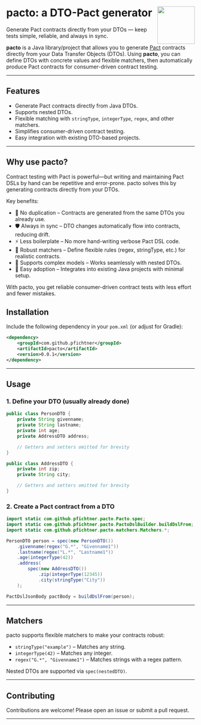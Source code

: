 # <img src="https://pfichtner.github.io/pacto/pacto.jpg" align="right" width="100">pacto: a DTO-Pact generator
Generate Pact contracts directly from your DTOs — keep tests simple, reliable, and always in sync.

**pacto** is a Java library/project that allows you to generate [Pact](https://docs.pact.io/) contracts directly from your Data Transfer Objects (DTOs). Using **pacto**, you can define DTOs with concrete values and flexible matchers, then automatically produce Pact contracts for consumer-driven contract testing.

---

## Features

- Generate Pact contracts directly from Java DTOs.
- Supports nested DTOs.
- Flexible matching with `stringType`, `integerType`, `regex`, and other matchers.
- Simplifies consumer-driven contract testing.
- Easy integration with existing DTO-based projects.

---

## Why use pacto?

Contract testing with Pact is powerful—but writing and maintaining Pact DSLs by hand can be repetitive and error-prone. pacto solves this by generating contracts directly from your DTOs.

Key benefits:
- 🔄 No duplication – Contracts are generated from the same DTOs you already use.
- 🛡️ Always in sync – DTO changes automatically flow into contracts, reducing drift.
- ⚡ Less boilerplate – No more hand-writing verbose Pact DSL code.
- 🎯 Robust matchers – Define flexible rules (regex, stringType, etc.) for realistic contracts.
- 🧩 Supports complex models – Works seamlessly with nested DTOs.
- 🚀 Easy adoption – Integrates into existing Java projects with minimal setup.

With pacto, you get reliable consumer-driven contract tests with less effort and fewer mistakes.

## Installation

Include the following dependency in your `pom.xml` (or adjust for Gradle):

```xml
<dependency>
    <groupId>com.github.pfichtner</groupId>
    <artifactId>pacto</artifactId>
    <version>0.0.1</version>
</dependency>
```

---

## Usage

### 1. Define your DTO (usually already done)

```java
public class PersonDTO {
    private String givenname;
    private String lastname;
    private int age;
    private AddressDTO address;

    // Getters and setters omitted for brevity
}

public class AddressDTO {
    private int zip;
    private String city;

    // Getters and setters omitted for brevity
}
```

### 2. Create a Pact contract from a DTO

```java
import static com.github.pfichtner.pacto.Pacto.spec;
import static com.github.pfichtner.pacto.PactoDslBuilder.buildDslFrom;
import static com.github.pfichtner.pacto.matchers.Matchers.*;

PersonDTO person = spec(new PersonDTO())
    .givenname(regex("G.*", "Givenname1"))
    .lastname(regex("L.*", "Lastname1"))
    .age(integerType(42))
    .address(
        spec(new AddressDTO())
            .zip(integerType(12345))
            .city(stringType("City"))
    );

PactDslJsonBody pactBody = buildDslFrom(person);
```

---

## Matchers

pacto supports flexible matchers to make your contracts robust:

- `stringType("example")` – Matches any string.
- `integerType(42)` – Matches any integer.
- `regex("G.*", "Givenname1")` – Matches strings with a regex pattern.

Nested DTOs are supported via `spec(nestedDTO)`.

---

## Contributing

Contributions are welcome! Please open an issue or submit a pull request.

---

